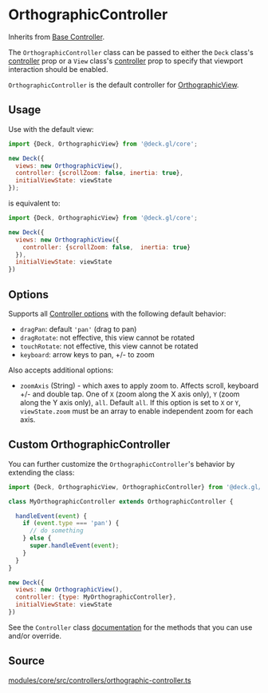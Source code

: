 # OrthographicController

Inherits from [Base Controller](/docs/api-reference/core/controller.md).

The `OrthographicController` class can be passed to either the `Deck` class's [controller](/docs/api-reference/core/deck.md#controller) prop or a `View` class's [controller](/docs/api-reference/core/view.md#controller) prop to specify that viewport interaction should be enabled.

`OrthographicController` is the default controller for [OrthographicView](/docs/api-reference/core/orthographic-view.md).

## Usage

Use with the default view:

```js
import {Deck, OrthographicView} from '@deck.gl/core';

new Deck({
  views: new OrthographicView(),
  controller: {scrollZoom: false, inertia: true},
  initialViewState: viewState
});
```

is equivalent to:

```js
import {Deck, OrthographicView} from '@deck.gl/core';

new Deck({
  views: new OrthographicView({
    controller: {scrollZoom: false,  inertia: true}
  }),
  initialViewState: viewState
})
```

## Options

Supports all [Controller options](/docs/api-reference/core/controller.md#options) with the following default behavior:


- `dragPan`: default `'pan'` (drag to pan)
- `dragRotate`: not effective, this view cannot be rotated
- `touchRotate`: not effective, this view cannot be rotated
- `keyboard`: arrow keys to pan, +/- to zoom

Also accepts additional options:

- `zoomAxis` (String) - which axes to apply zoom to. Affects scroll, keyboard +/- and double tap. One of `X` (zoom along the X axis only), `Y` (zoom along the Y axis only), `all`. Default `all`. If this option is set to `X` or `Y`, `viewState.zoom` must be an array to enable independent zoom for each axis.

## Custom OrthographicController

You can further customize the `OrthographicController`'s behavior by extending the class:

```js
import {Deck, OrthographicView, OrthographicController} from '@deck.gl/core';

class MyOrthographicController extends OrthographicController {

  handleEvent(event) {
    if (event.type === 'pan') {
      // do something
    } else {
      super.handleEvent(event);
    }
  }
}

new Deck({
  views: new OrthographicView(),
  controller: {type: MyOrthographicController},
  initialViewState: viewState
})
```

See the `Controller` class [documentation](/docs/api-reference/core/controller.md#methods) for the methods that you can use and/or override.


## Source

[modules/core/src/controllers/orthographic-controller.ts](https://github.com/visgl/deck.gl/blob/master/modules/core/src/controllers/orthographic-controller.ts)
